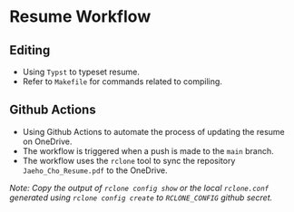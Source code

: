 # Resume Workflow

## Editing

- Using `Typst` to typeset resume.
- Refer to `Makefile` for commands related to compiling.

## Github Actions

- Using Github Actions to automate the process of updating the resume on OneDrive.
- The workflow is triggered when a push is made to the `main` branch.
- The workflow uses the `rclone` tool to sync the repository `Jaeho_Cho_Resume.pdf` to the OneDrive.

_Note: Copy the output of `rclone config show` or the local `rclone.conf` generated using `rclone config create` to `RCLONE_CONFIG` github secret._